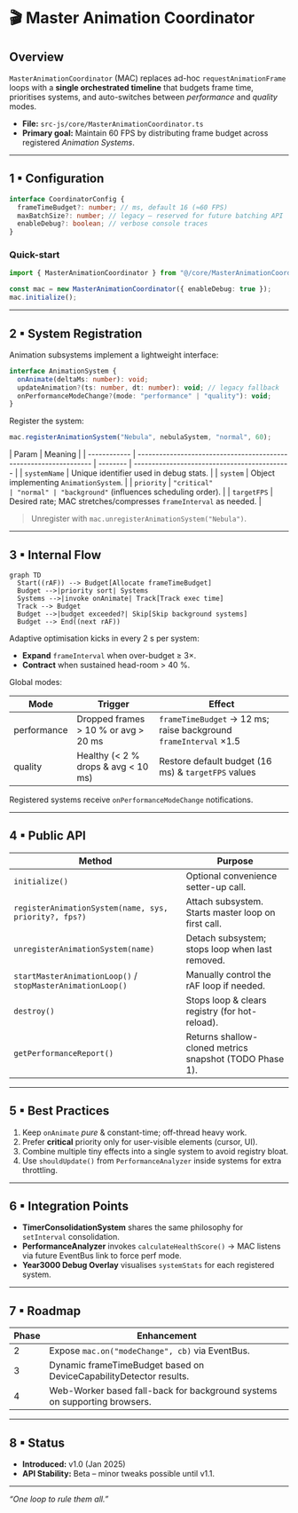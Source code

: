 # 🎬 Master Animation Coordinator

## Overview

`MasterAnimationCoordinator` (MAC) replaces ad-hoc `requestAnimationFrame` loops with a **single orchestrated timeline** that budgets frame time, prioritises systems, and auto-switches between _performance_ and _quality_ modes.

- **File:** `src-js/core/MasterAnimationCoordinator.ts`
- **Primary goal:** Maintain 60 FPS by distributing frame budget across registered _Animation Systems_.

---

## 1 ▪ Configuration

```ts
interface CoordinatorConfig {
  frameTimeBudget?: number; // ms, default 16 (≈60 FPS)
  maxBatchSize?: number; // legacy – reserved for future batching API
  enableDebug?: boolean; // verbose console traces
}
```

### Quick-start

```ts
import { MasterAnimationCoordinator } from "@/core/MasterAnimationCoordinator";

const mac = new MasterAnimationCoordinator({ enableDebug: true });
mac.initialize();
```

---

## 2 ▪ System Registration

Animation subsystems implement a lightweight interface:

```ts
interface AnimationSystem {
  onAnimate(deltaMs: number): void;
  updateAnimation?(ts: number, dt: number): void; // legacy fallback
  onPerformanceModeChange?(mode: "performance" | "quality"): void;
}
```

Register the system:

```ts
mac.registerAnimationSystem("Nebula", nebulaSystem, "normal", 60);
```

| Param        | Meaning                                                           |
| ------------ | ----------------------------------------------------------------- | -------- | -------------------------------------------- |
| `systemName` | Unique identifier used in debug stats.                            |
| `system`     | Object implementing `AnimationSystem`.                            |
| `priority`   | `"critical"                                                       | "normal" | "background"` (influences scheduling order). |
| `targetFPS`  | Desired rate; MAC stretches/compresses `frameInterval` as needed. |

> Unregister with `mac.unregisterAnimationSystem("Nebula")`.

---

## 3 ▪ Internal Flow

```mermaid
graph TD
  Start((rAF)) --> Budget[Allocate frameTimeBudget]
  Budget -->|priority sort| Systems
  Systems -->|invoke onAnimate| Track[Track exec time]
  Track --> Budget
  Budget -->|budget exceeded?| Skip[Skip background systems]
  Budget --> End((next rAF))
```

Adaptive optimisation kicks in every 2 s per system:

- **Expand** `frameInterval` when over-budget ≥ 3×.
- **Contract** when sustained head-room > 40 %.

Global modes:

| Mode        | Trigger                              | Effect                                                           |
| ----------- | ------------------------------------ | ---------------------------------------------------------------- |
| performance | Dropped frames > 10 % or avg > 20 ms | `frameTimeBudget` → 12 ms; raise background `frameInterval` ×1.5 |
| quality     | Healthy (< 2 % drops & avg < 10 ms)  | Restore default budget (16 ms) & `targetFPS` values              |

Registered systems receive `onPerformanceModeChange` notifications.

---

## 4 ▪ Public API

| Method                                                     | Purpose                                                 |
| ---------------------------------------------------------- | ------------------------------------------------------- |
| `initialize()`                                             | Optional convenience setter-up call.                    |
| `registerAnimationSystem(name, sys, priority?, fps?)`      | Attach subsystem. Starts master loop on first call.     |
| `unregisterAnimationSystem(name)`                          | Detach subsystem; stops loop when last removed.         |
| `startMasterAnimationLoop()` / `stopMasterAnimationLoop()` | Manually control the rAF loop if needed.                |
| `destroy()`                                                | Stops loop & clears registry (for hot-reload).          |
| `getPerformanceReport()`                                   | Returns shallow-cloned metrics snapshot (TODO Phase 1). |

---

## 5 ▪ Best Practices

1. Keep `onAnimate` _pure_ & constant-time; off-thread heavy work.
2. Prefer **critical** priority only for user-visible elements (cursor, UI).
3. Combine multiple tiny effects into a single system to avoid registry bloat.
4. Use `shouldUpdate()` from `PerformanceAnalyzer` inside systems for extra throttling.

---

## 6 ▪ Integration Points

- **TimerConsolidationSystem** shares the same philosophy for `setInterval` consolidation.
- **PerformanceAnalyzer** invokes `calculateHealthScore()` → MAC listens via future EventBus link to force perf mode.
- **Year3000 Debug Overlay** visualises `systemStats` for each registered system.

---

## 7 ▪ Roadmap

| Phase | Enhancement                                                               |
| ----- | ------------------------------------------------------------------------- |
| 2     | Expose `mac.on("modeChange", cb)` via EventBus.                           |
| 3     | Dynamic frameTimeBudget based on DeviceCapabilityDetector results.        |
| 4     | Web-Worker based fall-back for background systems on supporting browsers. |

---

## 8 ▪ Status

- **Introduced:** v1.0 (Jan 2025)
- **API Stability:** Beta – minor tweaks possible until v1.1.

---

_“One loop to rule them all.”_
